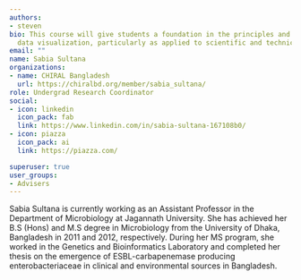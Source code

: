 ```yaml
---
authors:
- steven
bio: This course will give students a foundation in the principles and practice of
  data visualization, particularly as applied to scientific and technical data.
email: ""
name: Sabia Sultana
organizations:
- name: CHIRAL Bangladesh
  url: https://chiralbd.org/member/sabia_sultana/
role: Undergrad Research Coordinator
social:
- icon: linkedin
  icon_pack: fab
  link: https://www.linkedin.com/in/sabia-sultana-167108b0/
- icon: piazza
  icon_pack: ai
  link: https://piazza.com/

superuser: true
user_groups:
- Advisers
---
```


Sabia Sultana is currently working as an Assistant Professor in the Department of Microbiology at Jagannath University. She has achieved her B.S (Hons) and M.S degree in Microbiology from the University of Dhaka, Bangladesh in 2011 and 2012, respectively. During her MS program, she worked in the Genetics and Bioinformatics Laboratory and completed her thesis on the emergence of ESBL-carbapenemase producing enterobacteriaceae in clinical and environmental sources in Bangladesh.
